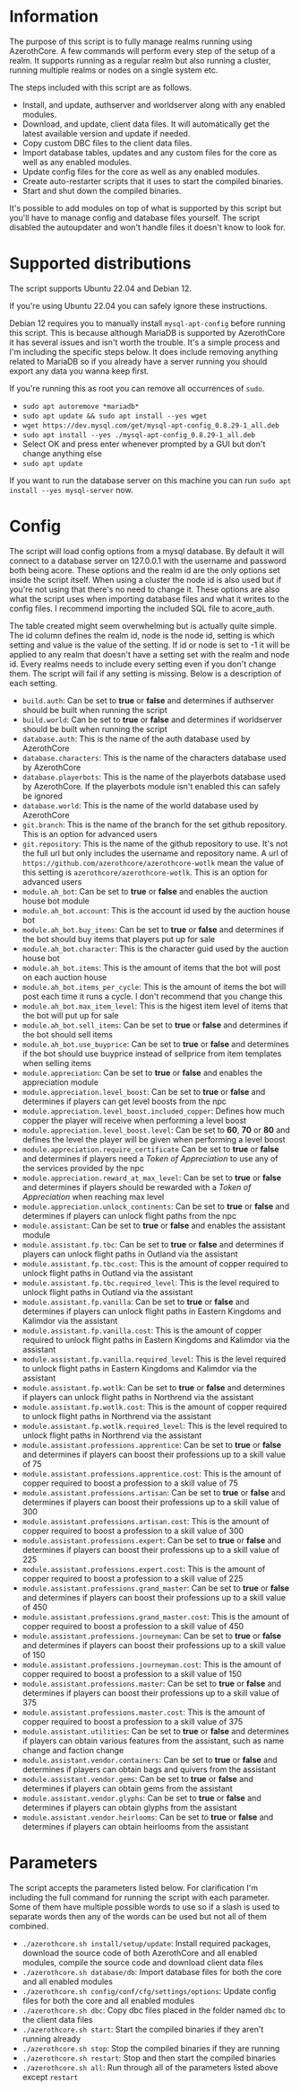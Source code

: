 # Information
The purpose of this script is to fully manage realms running using AzerothCore. A few commands will perform every step of the setup of a realm. It supports running as a regular realm but also running a cluster, running multiple realms or nodes on a single system etc.

The steps included with this script are as follows.
- Install, and update, authserver and worldserver along with any enabled modules.
- Download, and update, client data files. It will automatically get the latest available version and update if needed.
- Copy custom DBC files to the client data files.
- Import database tables, updates and any custom files for the core as well as any enabled modules.
- Update config files for the core as well as any enabled modules.
- Create auto-restarter scripts that it uses to start the compiled binaries.
- Start and shut down the compiled binaries.

It's possible to add modules on top of what is supported by this script but you'll have to manage config and database files yourself. The script disabled the autoupdater and won't handle files it doesn't know to look for.

# Supported distributions
The script supports Ubuntu 22.04 and Debian 12.

If you're using Ubuntu 22.04 you can safely ignore these instructions.

Debian 12 requires you to manually install `mysql-apt-config` before running this script. This is because although MariaDB is supported by AzerothCore it has several issues and isn't worth the trouble. It's a simple process and I'm including the specific steps below. It does include removing anything related to MariaDB so if you already have a server running you should export any data you wanna keep first.

If you're running this as root you can remove all occurrences of `sudo`.

- `sudo apt autoremove *mariadb*`
- `sudo apt update && sudo apt install --yes wget`
- `wget https://dev.mysql.com/get/mysql-apt-config_0.8.29-1_all.deb`
- `sudo apt install --yes ./mysql-apt-config_0.8.29-1_all.deb`
- Select OK and press enter whenever prompted by a GUI but don't change anything else
- `sudo apt update`

If you want to run the database server on this machine you can run `sudo apt install --yes mysql-server` now.

# Config
The script will load config options from a mysql database. By default it will connect to a database server on 127.0.0.1 with the username and password both being acore. These options and the realm id are the only options set inside the script itself. When using a cluster the node id is also used but if you're not using that there's no need to change it. These options are also what the script uses when importing database files and what it writes to the config files. I recommend importing the included SQL file to acore_auth.

The table created might seem overwhelming but is actually quite simple. The id column defines the realm id, node is the node id, setting is which setting and value is the value of the setting. If id or node is set to -1 it will be applied to any realm that doesn't have a setting set with the realm and node id. Every realms needs to include every setting even if you don't change them. The script will fail if any setting is missing. Below is a description of each setting.

- `build.auth`: Can be set to **true** or **false** and determines if authserver should be built when running the script
- `build.world`: Can be set to **true** or **false** and determines if worldserver should be built when running the script
- `database.auth`: This is the name of the auth database used by AzerothCore
- `database.characters`: This is the name of the characters database used by AzerothCore
- `database.playerbots`: This is the name of the playerbots database used by AzerothCore. If the playerbots module isn't enabled this can safely be ignored
- `database.world`: This is the name of the world database used by AzerothCore
- `git.branch`: This is the name of the branch for the set github repository. This is an option for advanced users
- `git.repository`: This is the name of the github repository to use. It's not the full url but only includes the username and repository name. A url of `https://github.com/azerothcore/azerothcore-wotlk` mean the value of this setting is `azerothcore/azerothcore-wotlk`. This is an option for advanced users
- `module.ah_bot`: Can be set to **true** or **false** and enables the auction house bot module
- `module.ah_bot.account`: This is the account id used by the auction house bot
- `module.ah_bot.buy_items`: Can be set to **true** or **false** and determines if the bot should buy items that players put up for sale
- `module.ah_bot.character`: This is the character guid used by the auction house bot
- `module.ah_bot.items`: This is the amount of items that the bot will post on each auction house
- `module.ah_bot.items_per_cycle`: This is the amount of items the bot will post each time it runs a cycle. I don't recommend that you change this
- `module.ah_bot.max_item_level`: This is the higest item level of items that the bot will put up for sale
- `module.ah_bot.sell_items`: Can be set to **true** or **false** and determines if the bot should sell items
- `module.ah_bot.use_buyprice`: Can be set to **true** or **false** and determines if the bot should use buyprice instead of sellprice from item templates when selling items
- `module.appreciation`: Can be set to **true** or **false** and enables the appreciation module
- `module.appreciation.level_boost`: Can be set to **true** or **false** and determines if players can get level boosts from the npc
- `module.appreciation.level_boost.included_copper`: Defines how much copper the player will receive when performing a level boost
- `module.appreciation.level_boost.level`: Can be set to **60**, **70** or **80** and defines the level the player will be given when performing a level boost
- `module.appreciation.require_certificate` Can be set to **true** or **false** and determines if players need a *Token of Appreciation* to use any of the services provided by the npc
- `module.appreciation.reward_at_max_level`: Can be set to **true** or **false** and determines if players should be rewarded with a *Token of Appreciation* when reaching max level
- `module.appreciation.unlock_continents`: Can be set to **true** or **false** and determines if players can unlock flight paths from the npc
- `module.assistant`: Can be set to **true** or **false** and enables the assistant module
- `module.assistant.fp.tbc`: Can be set to **true** or **false** and determines if players can unlock flight paths in Outland via the assistant
- `module.assistant.fp.tbc.cost`: This is the amount of copper required to unlock flight paths in Outland via the assistant
- `module.assistant.fp.tbc.required_level`: This is the level required to unlock flight paths in Outland via the assistant
- `module.assistant.fp.vanilla`: Can be set to **true** or **false** and determines if players can unlock flight paths in Eastern Kingdoms and Kalimdor via the assistant
- `module.assistant.fp.vanilla.cost`: This is the amount of copper required to unlock flight paths in Eastern Kingdoms and Kalimdor via the assistant
- `module.assistant.fp.vanilla.required_level`: This is the level required to unlock flight paths in Eastern Kingdoms and Kalimdor via the assistant
- `module.assistant.fp.wotlk`: Can be set to **true** or **false** and determines if players can unlock flight paths in Northrend via the assistant
- `module.assistant.fp.wotlk.cost`: This is the amount of copper required to unlock flight paths in Northrend via the assistant
- `module.assistant.fp.wotlk.required_level`: This is the level required to unlock flight paths in Northrend via the assistant
- `module.assistant.professions.apprentice`: Can be set to **true** or **false** and determines if players can boost their professions up to a skill value of 75
- `module.assistant.professions.apprentice.cost`: This is the amount of copper required to boost a profession to a skill value of 75
- `module.assistant.professions.artisan`: Can be set to **true** or **false** and determines if players can boost their professions up to a skill value of 300
- `module.assistant.professions.artisan.cost`: This is the amount of copper required to boost a profession to a skill value of 300
- `module.assistant.professions.expert`: Can be set to **true** or **false** and determines if players can boost their professions up to a skill value of 225
- `module.assistant.professions.expert.cost`: This is the amount of copper required to boost a profession to a skill value of 225
- `module.assistant.professions.grand_master`: Can be set to **true** or **false** and determines if players can boost their professions up to a skill value of 450
- `module.assistant.professions.grand_master.cost`: This is the amount of copper required to boost a profession to a skill value of 450
- `module.assistant.professions.journeyman`: Can be set to **true** or **false** and determines if players can boost their professions up to a skill value of 150
- `module.assistant.professions.journeyman.cost`: This is the amount of copper required to boost a profession to a skill value of 150
- `module.assistant.professions.master`: Can be set to **true** or **false** and determines if players can boost their professions up to a skill value of 375
- `module.assistant.professions.master.cost`: This is the amount of copper required to boost a profession to a skill value of 375
- `module.assistant.utilities`: Can be set to **true** or **false** and determines if players can obtain various features from the assistant, such as name change and faction change
- `module.assistant.vendor.containers`: Can be set to **true** or **false** and determines if players can obtain bags and quivers from the assistant
- `module.assistant.vendor.gems`: Can be set to **true** or **false** and determines if players can obtain gems from the assistant
- `module.assistant.vendor.glyphs`: Can be set to **true** or **false** and determines if players can obtain glyphs from the assistant
- `module.assistant.vendor.heirlooms`: Can be set to **true** or **false** and determines if players can obtain heirlooms from the assistant

# Parameters
The script accepts the parameters listed below. For clarification I'm including the full command for running the script with each parameter. Some of them have multiple possible words to use so if a slash is used to separate words then any of the words can be used but not all of them combined.

- `./azerothcore.sh install/setup/update`: Install required packages, download the source code of both AzerothCore and all enabled modules, compile the source code and download client data files
- `./azerothcore.sh database/db`: Import database files for both the core and all enabled modules
- `./azerothcore.sh config/conf/cfg/settings/options`: Update config files for both the core and all enabled modules
- `./azerothcore.sh dbc`: Copy dbc files placed in the folder named `dbc` to the client data files 
- `./azerothcore.sh start`: Start the compiled binaries if they aren't running already
- `./azerothcore.sh stop`: Stop the compiled binaries if they are running
- `./azerothcore.sh restart`: Stop and then start the compiled binaries
- `./azerothcore.sh all`: Run through all of the parameters listed above except `restart`
